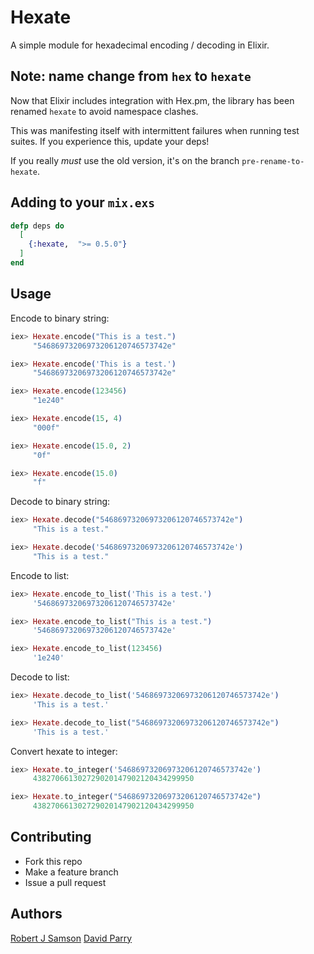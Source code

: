# Hexate

A simple module for hexadecimal encoding / decoding in Elixir.

## Note: name change from `hex` to `hexate`

Now that Elixir includes integration with Hex.pm, the library has been
renamed `hexate` to avoid namespace clashes.

This was manifesting itself with intermittent failures when running test
suites. If you experience this, update your deps!

If you really *must* use the old version, it's on the branch `pre-rename-to-hexate`.

## Adding to your `mix.exs`

```elixir
defp deps do
  [
    {:hexate,  ">= 0.5.0"}
  ]
end
```

## Usage

Encode to binary string:
```elixir
iex> Hexate.encode("This is a test.")
     "54686973206973206120746573742e"

iex> Hexate.encode('This is a test.')
     "54686973206973206120746573742e"

iex> Hexate.encode(123456)
     "1e240"

iex> Hexate.encode(15, 4)
     "000f"

iex> Hexate.encode(15.0, 2)
     "0f"

iex> Hexate.encode(15.0)
     "f"
```

Decode to binary string:
```elixir
iex> Hexate.decode("54686973206973206120746573742e")
     "This is a test."

iex> Hexate.decode('54686973206973206120746573742e')
     "This is a test."
```

Encode to list:
```elixir
iex> Hexate.encode_to_list('This is a test.')
     '54686973206973206120746573742e'

iex> Hexate.encode_to_list("This is a test.")
     '54686973206973206120746573742e'

iex> Hexate.encode_to_list(123456)
     '1e240'

```

Decode to list:
```elixir
iex> Hexate.decode_to_list('54686973206973206120746573742e')
     'This is a test.'

iex> Hexate.decode_to_list("54686973206973206120746573742e")
     'This is a test.'
```

Convert hexate to integer:
```elixir
iex> Hexate.to_integer('54686973206973206120746573742e')
     438270661302729020147902120434299950

iex> Hexate.to_integer("54686973206973206120746573742e")
     438270661302729020147902120434299950
```

## Contributing

* Fork this repo
* Make a feature branch
* Issue a pull request

## Authors

[Robert J Samson](https://github.com/rjsamson)
[David Parry](https://github.com/suranyami)
